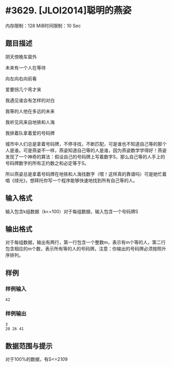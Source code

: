 # #3629. [JLOI2014]聪明的燕姿

内存限制：128 MiB时间限制：10 Sec

## 题目描述

阴天傍晚车窗外

未来有一个人在等待

向左向右向前看

爱要拐几个弯才来

我遇见谁会有怎样的对白

我等的人他在多远的未来

我听见风来自地铁和人海

我排着队拿着爱的号码牌

城市中人们总是拿着号码牌，不停寻找，不断匹配，可是谁也不知道自己等的那个人是谁。可是燕姿不一样，燕姿知道自己等的人是谁，因为燕姿数学学得好！燕姿发现了一个神奇的算法：假设自己的号码牌上写着数字S，那么自己等的人手上的号码牌数字的所有正约数之和必定等于S。

所以燕姿总是拿着号码牌在地铁和人海找数字（喂！这样真的靠谱吗）可是她忙着唱《绿光》，想拜托你写一个程序能够快速地找到所有自己等的人。

## 输入格式

输入包含k组数据（k<=100）对于每组数据，输入包含一个号码牌S

## 输出格式

对于每组数据，输出有两行，第一行包含一个整数m，表示有m个等的人，第二行包含相应的m个数，表示所有等的人的号码牌。注意：你输出的号码牌必须按照升序排列。

## 样例

### 样例输入

    
    42
    

### 样例输出

    
    3
    20 26 41
    

## 数据范围与提示

对于100%的数据，有S<=2*10*9
